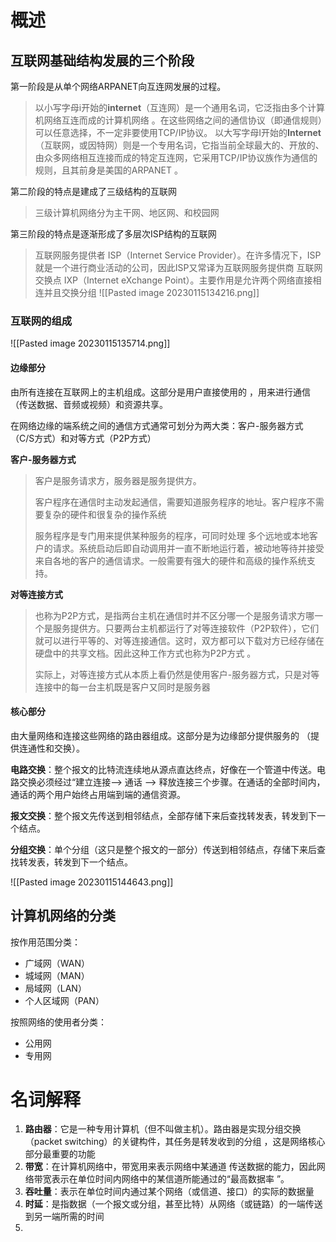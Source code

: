 # 概述

## 互联网基础结构发展的三个阶段


第一阶段是从单个网络ARPANET向互连网发展的过程。

> 以小写字母i开始的**internet**（互连网）是一个通用名词，它泛指由多个计算机网络互连而成的计算机网络 。在这些网络之间的通信协议（即通信规则）可以任意选择，不一定非要使用TCP/IP协议。
> 以大写字母I开始的**Internet**（互联网，或因特网）则是一个专用名词，它指当前全球最大的、开放的、由众多网络相互连接而成的特定互连网，它采用TCP/IP协议族作为通信的规则，且其前身是美国的ARPANET 。

第二阶段的特点是建成了三级结构的互联网

> 三级计算机网络分为主干网、地区网、和校园网

第三阶段的特点是逐渐形成了多层次ISP结构的互联网 

> 互联网服务提供者 ISP（Internet Service Provider）。在许多情况下，ISP就是一个进行商业活动的公司，因此ISP又常译为互联网服务提供商 
> 互联网交换点 IXP（Internet eXchange Point）。主要作用是允许两个网络直接相连并且交换分组
> ![[Pasted image 20230115134216.png]]

### 互联网的组成

![[Pasted image 20230115135714.png]]

#### 边缘部分
由所有连接在互联网上的主机组成。这部分是用户直接使用的 ，用来进行通信（传送数据、音频或视频）和资源共享。


在网络边缘的端系统之间的通信方式通常可划分为两大类：客户-服务器方式（C/S方式）和对等方式（P2P方式）

**客户-服务器方式**

> 客户是服务请求方，服务器是服务提供方。
> 
> 客户程序在通信时主动发起通信，需要知道服务程序的地址。客户程序不需要复杂的硬件和很复杂的操作系统
> 
> 服务程序是专门用来提供某种服务的程序，可同时处理 多个远地或本地客户的请求。系统启动后即自动调用并一直不断地运行着，被动地等待并接受来自各地的客户的通信请求。一般需要有强大的硬件和高级的操作系统支持。

**对等连接方式**

> 也称为P2P方式，是指两台主机在通信时并不区分哪一个是服务请求方哪一个是服务提供方。只要两台主机都运行了对等连接软件（P2P软件），它们就可以进行平等的、对等连接通信。这时，双方都可以下载对方已经存储在硬盘中的共享文档。因此这种工作方式也称为P2P方式 。
> 
> 实际上，对等连接方式从本质上看仍然是使用客户-服务器方式，只是对等连接中的每一台主机既是客户又同时是服务器

#### 核心部分

由大量网络和连接这些网络的路由器组成。这部分是为边缘部分提供服务的 （提供连通性和交换）。

**电路交换**：整个报文的比特流连续地从源点直达终点，好像在一个管道中传送。电路交换必须经过“建立连接--> 通话 --> 释放连接三个步骤。在通话的全部时间内，通话的两个用户始终占用端到端的通信资源。

**报文交换**：整个报文先传送到相邻结点，全部存储下来后查找转发表，转发到下一个结点。

**分组交换**：单个分组（这只是整个报文的一部分）传送到相邻结点，存储下来后查找转发表，转发到下一个结点。

![[Pasted image 20230115144643.png]]

## 计算机网络的分类

按作用范围分类：

- 广域网（WAN）
- 城域网（MAN）
- 局域网（LAN）
- 个人区域网（PAN）

按照网络的使用者分类：

- 公用网
- 专用网
















# 名词解释

1. **路由器**：它是一种专用计算机（但不叫做主机）。路由器是实现分组交换 （packet switching）的关键构件，其任务是转发收到的分组 ，这是网络核心部分最重要的功能
2. **带宽**：在计算机网络中，带宽用来表示网络中某通道 传送数据的能力，因此网络带宽表示在单位时间内网络中的某信道所能通过的“最高数据率 ”。
3. **吞吐量**：表示在单位时间内通过某个网络（或信道、接口）的实际的数据量
4. **时延**：是指数据（一个报文或分组，甚至比特）从网络（或链路）的一端传送到另一端所需的时间
5. 




